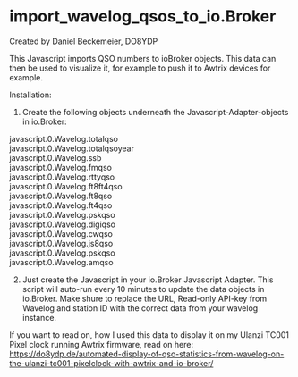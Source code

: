 # import_wavelog_qsos_to_io.Broker

Created by Daniel Beckemeier, DO8YDP

This Javascript imports QSO numbers to ioBroker objects. This data can then be used to visualize it, for example to push it to Awtrix devices for example. 

Installation:

1. Create the following objects underneath the Javascript-Adapter-objects in io.Broker:


javascript.0.Wavelog.totalqso  
javascript.0.Wavelog.totalqsoyear  
javascript.0.Wavelog.ssb  
javascript.0.Wavelog.fmqso  
javascript.0.Wavelog.rttyqso  
javascript.0.Wavelog.ft8ft4qso  
javascript.0.Wavelog.ft8qso  
javascript.0.Wavelog.ft4qso  
javascript.0.Wavelog.pskqso  
javascript.0.Wavelog.digiqso  
javascript.0.Wavelog.cwqso  
javascript.0.Wavelog.js8qso  
javascript.0.Wavelog.pskqso  
javascript.0.Wavelog.amqso  




2. Just create the Javascript in your io.Broker Javascript Adapter. This script will auto-run every 10 minutes to update the data objects in io.Broker.
Make shure to replace the URL, Read-only API-key from Wavelog and station ID with the correct data from your wavelog instance.


If you want to read on, how I used this data to display it on my Ulanzi TC001 Pixel clock running Awtrix firmware, read on here: https://do8ydp.de/automated-display-of-qso-statistics-from-wavelog-on-the-ulanzi-tc001-pixelclock-with-awtrix-and-io-broker/
